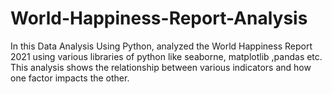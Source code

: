 # World-Happiness-Report-Analysis
In this Data Analysis Using Python, analyzed the World Happiness Report 2021 using various libraries of python like seaborne, matplotlib ,pandas etc. This analysis shows the relationship between various indicators and how one factor impacts the other.
